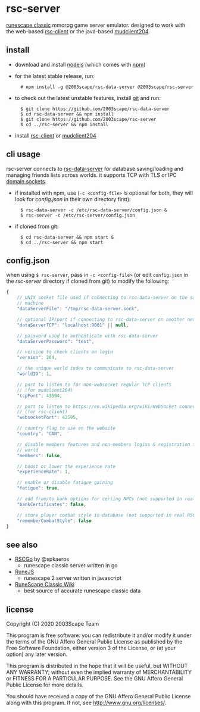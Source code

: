 # rsc-server
[runescape classic](https://classic.runescape.wiki/w/RuneScape_Classic) mmorpg
game server emulator. designed to work with the web-based
[rsc-client](https://github.com/2003scape/rsc-client) or the java-based
[mudclient204](https://github.com/2003scape/mudclient204).

## install

* download and install [nodejs](https://nodejs.org/en/) (which comes with
[npm](https://docs.npmjs.com/about-npm))

* for the latest stable release, run:

        # npm install -g @2003scape/rsc-data-server @2003scape/rsc-server

* to check out the latest unstable features, install
[git](https://git-scm.com/downloads) and run:

        $ git clone https://github.com/2003scape/rsc-data-server
        $ cd rsc-data-server && npm install
        $ git clone https://github.com/2003scape/rsc-server
        $ cd ../rsc-server && npm install

* install
[rsc-client](https://github.com/2003scape/rsc-client#install) or
[mudclient204](https://github.com/2003scape/mudclient204#build-and-run)

## cli usage
rsc-server connects to
[rsc-data-server](https://github.com/2003scape/rsc-data-server) for database
saving/loading and managing friends lists across worlds. it supports TCP with
TLS or IPC [domain sockets](https://en.wikipedia.org/wiki/Unix_domain_socket).

* if installed with npm, use (`-c <config-file>` is optional for both,
they will look for *config.json* in their own directory first):

        $ rsc-data-server -c /etc/rsc-data-server/config.json &
        $ rsc-server -c /etc/rsc-server/config.json

* if cloned from git:

        $ cd rsc-data-server && npm start &
        $ cd ../rsc-server && npm start

## config.json
when using `$ rsc-server`, pass in `-c <config-file>` (or edit `config.json`
in the *rsc-server* directory if cloned from git) to modify the following:

```javascript
{
    // UNIX socket file used if connecting to rsc-data-server on the same
    // machine
    "dataServerFile": "/tmp/rsc-data-server.sock",

    // optional IP/port if connecting to rsc-data-server on another network
    "dataServerTCP": "localhost:9001" || null,

    // password used to authenticate with rsc-data-server
    "dataServerPassword": "test",

    // version to check clients on login
    "version": 204,

    // the unique world index to communicate to rsc-data-server
    "worldID": 1,

    // port to listen to for non-websocket regular TCP clients
    // (for mudclient204)
    "tcpPort": 43594,

    // port to listen to https://en.wikipedia.org/wiki/WebSocket connections
    // (for rsc-client)
    "websocketPort": 43595,

    // country flag to use on the website
    "country": "CAN",

    // disable members features and non-members logins & registration for this
    // world
    "members": false,

    // boost or lower the experience rate
    "experienceRate": 1,

    // enable or disable fatigue gaining
    "fatigue": true,

    // add from/to bank options for certing NPCs (not supported in real RSC)
    "bankCertificates": false,

    // store player combat style in database (not supported in real RSC)
    "rememberCombatStyle": false
}
```

## see also
* [RSCGo](https://github.com/spkaeros/RSCGo) by @spkaeros
    * runescape classic server written in go
* [RuneJS](https://github.com/rune-js)
    * runescape 2 server written in javascript
* [RuneScape Classic Wiki](https://classic.runescape.wiki/)
    * best source of accurate runescape classic data

## license
Copyright (C) 2020  2003Scape Team

This program is free software: you can redistribute it and/or modify
it under the terms of the GNU Affero General Public License as
published by the Free Software Foundation, either version 3 of the
License, or (at your option) any later version.

This program is distributed in the hope that it will be useful,
but WITHOUT ANY WARRANTY; without even the implied warranty of
MERCHANTABILITY or FITNESS FOR A PARTICULAR PURPOSE.  See the
GNU Affero General Public License for more details.

You should have received a copy of the GNU Affero General Public License
along with this program.  If not, see http://www.gnu.org/licenses/.
